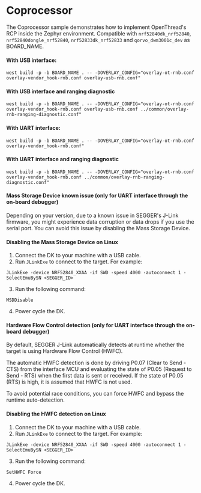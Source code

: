 # Coprocessor
The Coprocessor sample demonstrates how to implement OpenThread's RCP inside the Zephyr environment. Compatible with `nrf52840dk_nrf52840`, `nrf52840dongle_nrf52840`,
`nrf52833dk_nrf52833` and `qorvo_dwm3001c_dev` as BOARD_NAME.

#### With USB interface:
```
west build -p -b BOARD_NAME . -- -DOVERLAY_CONFIG="overlay-ot-rnb.conf overlay-vendor_hook-rnb.conf overlay-usb-rnb.conf"
```

#### With USB interface and ranging diagnostic
```
west build -p -b BOARD_NAME . -- -DOVERLAY_CONFIG="overlay-ot-rnb.conf overlay-vendor_hook-rnb.conf overlay-usb-rnb.conf ../common/overlay-rnb-ranging-diagnostic.conf"
```

#### With UART interface:
```
west build -p -b BOARD_NAME . -- -DOVERLAY_CONFIG="overlay-ot-rnb.conf overlay-vendor_hook-rnb.conf"
```
#### With UART interface and ranging diagnostic
```
west build -p -b BOARD_NAME . -- -DOVERLAY_CONFIG="overlay-ot-rnb.conf overlay-vendor_hook-rnb.conf ../common/overlay-rnb-ranging-diagnostic.conf"
```

#### Mass Storage Device known issue (only for UART interface through the on-board debugger)
Depending on your version, due to a known issue in SEGGER's J-Link firmware, you might experience data corruption or data drops if you use the serial port. You can avoid this issue by disabling the Mass Storage Device.

#### Disabling the Mass Storage Device on Linux
1. Connect the DK to your machine with a USB cable.
2. Run `JLinkExe` to connect to the target. For example:
```
JLinkExe -device NRF52840_XXAA -if SWD -speed 4000 -autoconnect 1 -SelectEmuBySN <SEGGER_ID>
```
3. Run the following command:
```
MSDDisable
```
4. Power cycle the DK.

#### Hardware Flow Control detection (only for UART interface through the on-board debugger)
By default, SEGGER J-Link automatically detects at runtime whether the target is using Hardware Flow Control (HWFC).

The automatic HWFC detection is done by driving P0.07 (Clear to Send - CTS) from the interface MCU and evaluating the state of P0.05 (Request to Send - RTS) when the first data is sent or received. If the state of P0.05 (RTS) is high, it is assumed that HWFC is not used.

To avoid potential race conditions, you can force HWFC and bypass the runtime auto-detection.

#### Disabling the HWFC detection on Linux
1. Connect the DK to your machine with a USB cable.
2. Run `JLinkExe` to connect to the target. For example:
```
JLinkExe -device NRF52840_XXAA -if SWD -speed 4000 -autoconnect 1 -SelectEmuBySN <SEGGER_ID>
```
3. Run the following command:
```
SetHWFC Force
```
4. Power cycle the DK.

